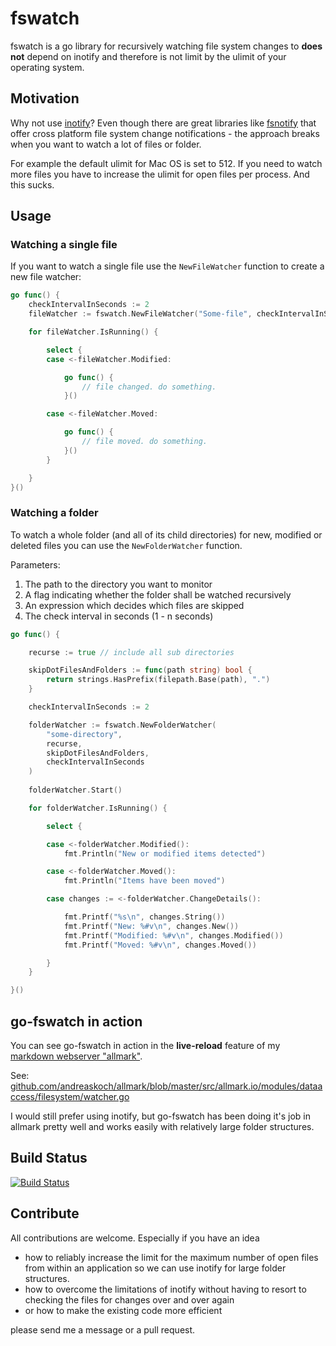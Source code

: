 # fswatch

fswatch is a go library for recursively watching file system changes to **does not** depend on inotify and therefore is not limit by the ulimit of your operating system.

## Motivation

Why not use [inotify](http://en.wikipedia.org/wiki/Inotify)? Even though there are great libraries like [fsnotify](https://github.com/howeyc/fsnotify) that offer cross platform file system change notifications - the approach breaks when you want to watch a lot of files or folder.

For example the default ulimit for Mac OS is set to 512. If you need to watch more files you have to increase the ulimit for open files per process. And this sucks.

## Usage

### Watching a single file

If you want to watch a single file use the `NewFileWatcher` function to create a new file watcher:

```go
go func() {
	checkIntervalInSeconds := 2
	fileWatcher := fswatch.NewFileWatcher("Some-file", checkIntervalInSeconds).Start()

	for fileWatcher.IsRunning() {

		select {
		case <-fileWatcher.Modified:

			go func() {
				// file changed. do something.
			}()

		case <-fileWatcher.Moved:

			go func() {
				// file moved. do something.
			}()
		}

	}
}()
```

### Watching a folder

To watch a whole folder (and all of its child directories) for new, modified or deleted files you can use the `NewFolderWatcher` function.

Parameters:

1. The path to the directory you want to monitor
2. A flag indicating whether the folder shall be watched recursively
3. An expression which decides which files are skipped
4. The check interval in seconds (1 - n seconds)


```go
go func() {

	recurse := true // include all sub directories

	skipDotFilesAndFolders := func(path string) bool {
		return strings.HasPrefix(filepath.Base(path), ".")
	}

	checkIntervalInSeconds := 2

	folderWatcher := fswatch.NewFolderWatcher(
		"some-directory",
		recurse,
		skipDotFilesAndFolders,
		checkIntervalInSeconds
	)
	
	folderWatcher.Start()

	for folderWatcher.IsRunning() {

		select {

		case <-folderWatcher.Modified():
			fmt.Println("New or modified items detected")

		case <-folderWatcher.Moved():
			fmt.Println("Items have been moved")

		case changes := <-folderWatcher.ChangeDetails():

			fmt.Printf("%s\n", changes.String())
			fmt.Printf("New: %#v\n", changes.New())
			fmt.Printf("Modified: %#v\n", changes.Modified())
			fmt.Printf("Moved: %#v\n", changes.Moved())

		}
	}

}()
```
## go-fswatch in action

You can see go-fswatch in action in the **live-reload** feature of my [markdown webserver "allmark"](https://allmark.io/).

See:  [github.com/andreaskoch/allmark/blob/master/src/allmark.io/modules/dataaccess/filesystem/watcher.go](https://github.com/andreaskoch/allmark/blob/master/src/allmark.io/modules/dataaccess/filesystem/watcher.go)

I would still prefer using inotify, but go-fswatch has been doing it's job in allmark pretty well and works easily with relatively large folder structures.

## Build Status

[![Build Status](https://travis-ci.org/andreaskoch/go-fswatch.png?branch=master)](https://travis-ci.org/andreaskoch/go-fswatch)

## Contribute

All contributions are welcome. Especially if you have an idea

- how to reliably increase the limit for the maximum number of open files from within an application so we can use inotify for large folder structures.
- how to overcome the limitations of inotify without having to resort to checking the files for changes over and over again
- or how to make the existing code more efficient

please send me a message or a pull request.
